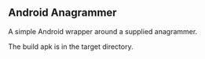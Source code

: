## Android Anagrammer

A simple Android wrapper around a supplied anagrammer.

The build apk is in the target directory.

